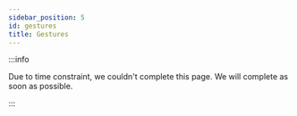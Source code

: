 ```yaml
---
sidebar_position: 5
id: gestures
title: Gestures
---
```


:::info

Due to time constraint, we couldn't complete this page. We will complete as soon as possible.

:::
